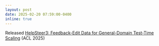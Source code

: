 ```yaml
---
layout: post
date: 2025-02-20 07:59:00-0400
inline: true
---
```


Released [HelpSteer3: Feedback-Edit Data for General-Domain Test-Time Scaling](https://arxiv.org/abs/2503.04378) (ACL 2025)
